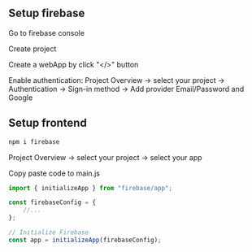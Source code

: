 
## Setup firebase
Go to firebase console

Create project

Create a webApp by click "</>" button

Enable authentication:
Project Overview -> select your project -> Authentication -> Sign-in method -> Add provider Email/Password and Google


## Setup frontend
```sh
npm i firebase
```
Project Overview -> select your project -> select your app

Copy paste code to main.js
```js
import { initializeApp } from "firebase/app";

const firebaseConfig = {
    //...
};

// Initialize Firebase
const app = initializeApp(firebaseConfig);
```
